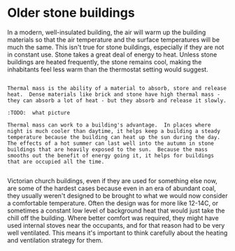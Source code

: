 # Older stone buildings

In a modern, well-insulated building, the air will warm up the building materials so that the air temperature and the surface temperatures will be much the same.  This isn't true for stone buildings, especially if they are not in constant use.  Stone takes a great deal of energy to heat.  Unless stone buildings are heated frequently, the stone remains cool, making the inhabitants feel less warm than the thermostat setting would suggest.


``` {sidebar} Thermal Mass

Thermal mass is the ability of a material to absorb, store and release heat.  Dense materials like brick and stone have high thermal mass - they can absorb a lot of heat - but they absorb and release it slowly.  

:TODO:  what picture

Thermal mass can work to a building's advantage.  In places where night is much cooler than daytime, it helps keep a building a steady temperature because the building can heat up the sun during the day.  The effects of a hot summer can last well into the autumn in stone buildings that are heavily exposed to the sun.  Because the mass smooths out the benefit of energy going it, it helps for buildings that are occupied all the time. 


```

Victorian church buildings, even if they are used for something else now, are some of the hardest cases because even in an era of abundant coal, they usually weren't designed to be brought to what we would now consider a comfortable temperature.  Often the design was for more like 12-14C, or sometimes a constant low level of background heat that would just take the chill off the building.  Where better comfort was required, they might have used internal stoves near the occupants, and for that reason had to be very well ventilated.  This means it's important to think carefully about the heating and ventilation strategy for them.  


